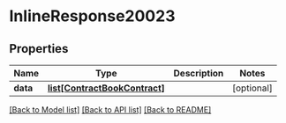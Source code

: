 # InlineResponse20023

## Properties
Name | Type | Description | Notes
------------ | ------------- | ------------- | -------------
**data** | [**list[ContractBookContract]**](ContractBookContract.md) |  | [optional] 

[[Back to Model list]](../README.md#documentation-for-models) [[Back to API list]](../README.md#documentation-for-api-endpoints) [[Back to README]](../README.md)


